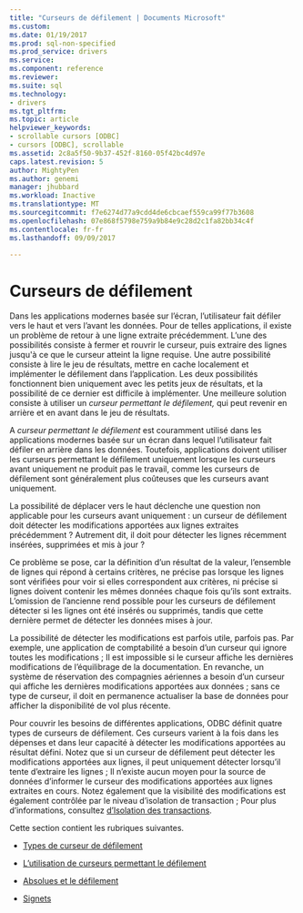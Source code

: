 ```yaml
---
title: "Curseurs de défilement | Documents Microsoft"
ms.custom: 
ms.date: 01/19/2017
ms.prod: sql-non-specified
ms.prod_service: drivers
ms.service: 
ms.component: reference
ms.reviewer: 
ms.suite: sql
ms.technology:
- drivers
ms.tgt_pltfrm: 
ms.topic: article
helpviewer_keywords:
- scrollable cursors [ODBC]
- cursors [ODBC], scrollable
ms.assetid: 2c8a5f50-9b37-452f-8160-05f42bc4d97e
caps.latest.revision: 5
author: MightyPen
ms.author: genemi
manager: jhubbard
ms.workload: Inactive
ms.translationtype: MT
ms.sourcegitcommit: f7e6274d77a9cdd4de6cbcaef559ca99f77b3608
ms.openlocfilehash: 07e868f5798e759a9b84e9c28d2c1fa82bb34c4f
ms.contentlocale: fr-fr
ms.lasthandoff: 09/09/2017

---
```

# <a name="scrollable-cursors"></a>Curseurs de défilement
Dans les applications modernes basée sur l’écran, l’utilisateur fait défiler vers le haut et vers l’avant les données. Pour de telles applications, il existe un problème de retour à une ligne extraite précédemment. L’une des possibilités consiste à fermer et rouvrir le curseur, puis extraire des lignes jusqu'à ce que le curseur atteint la ligne requise. Une autre possibilité consiste à lire le jeu de résultats, mettre en cache localement et implémenter le défilement dans l’application. Les deux possibilités fonctionnent bien uniquement avec les petits jeux de résultats, et la possibilité de ce dernier est difficile à implémenter. Une meilleure solution consiste à utiliser un *curseur permettant le défilement,* qui peut revenir en arrière et en avant dans le jeu de résultats.  
  
 A *curseur permettant le défilement* est couramment utilisé dans les applications modernes basée sur un écran dans lequel l’utilisateur fait défiler en arrière dans les données. Toutefois, applications doivent utiliser les curseurs permettant le défilement uniquement lorsque les curseurs avant uniquement ne produit pas le travail, comme les curseurs de défilement sont généralement plus coûteuses que les curseurs avant uniquement.  
  
 La possibilité de déplacer vers le haut déclenche une question non applicable pour les curseurs avant uniquement : un curseur de défilement doit détecter les modifications apportées aux lignes extraites précédemment ? Autrement dit, il doit pour détecter les lignes récemment insérées, supprimées et mis à jour ?  
  
 Ce problème se pose, car la définition d’un résultat de la valeur, l’ensemble de lignes qui répond à certains critères, ne précise pas lorsque les lignes sont vérifiées pour voir si elles correspondent aux critères, ni précise si lignes doivent contenir les mêmes données chaque fois qu’ils sont extraits. L’omission de l’ancienne rend possible pour les curseurs de défilement détecter si les lignes ont été insérés ou supprimés, tandis que cette dernière permet de détecter les données mises à jour.  
  
 La possibilité de détecter les modifications est parfois utile, parfois pas. Par exemple, une application de comptabilité a besoin d’un curseur qui ignore toutes les modifications ; Il est impossible si le curseur affiche les dernières modifications de l’équilibrage de la documentation. En revanche, un système de réservation des compagnies aériennes a besoin d’un curseur qui affiche les dernières modifications apportées aux données ; sans ce type de curseur, il doit en permanence actualiser la base de données pour afficher la disponibilité de vol plus récente.  
  
 Pour couvrir les besoins de différentes applications, ODBC définit quatre types de curseurs de défilement. Ces curseurs varient à la fois dans les dépenses et dans leur capacité à détecter les modifications apportées au résultat défini. Notez que si un curseur de défilement peut détecter les modifications apportées aux lignes, il peut uniquement détecter lorsqu’il tente d’extraire les lignes ; Il n’existe aucun moyen pour la source de données d’informer le curseur des modifications apportées aux lignes extraites en cours. Notez également que la visibilité des modifications est également contrôlée par le niveau d’isolation de transaction ; Pour plus d’informations, consultez [d’Isolation des transactions](../../../odbc/reference/develop-app/transaction-isolation.md).  
  
 Cette section contient les rubriques suivantes.  
  
-   [Types de curseur de défilement](../../../odbc/reference/develop-app/scrollable-cursor-types.md)  
  
-   [L’utilisation de curseurs permettant le défilement](../../../odbc/reference/develop-app/using-scrollable-cursors.md)  
  
-   [Absolues et le défilement](../../../odbc/reference/develop-app/relative-and-absolute-scrolling.md)  
  
-   [Signets](../../../odbc/reference/develop-app/bookmarks-odbc.md)

